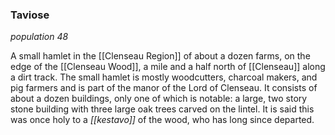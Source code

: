 ### Taviose
*population 48*

A small hamlet in the [[Clenseau Region]] of about a dozen farms, on the edge of the [[Clenseau Wood]], a mile and a half north of [[Clenseau]] along a dirt track. The small hamlet is mostly woodcutters, charcoal makers, and pig farmers and is part of the manor of the Lord of Clenseau. It consists of about a dozen buildings, only one of which is notable: a large, two story stone building with three large oak trees carved on the lintel. It is said this was once holy to a *[[kestavo]]* of the wood, who has long since departed.